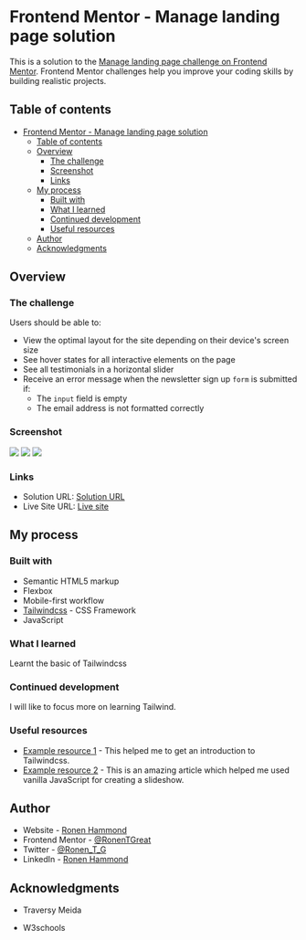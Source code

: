 # Frontend Mentor - Manage landing page solution

This is a solution to the [Manage landing page challenge on Frontend Mentor](https://www.frontendmentor.io/challenges/manage-landing-page-SLXqC6P5). Frontend Mentor challenges help you improve your coding skills by building realistic projects. 

## Table of contents

- [Frontend Mentor - Manage landing page solution](#frontend-mentor---manage-landing-page-solution)
  - [Table of contents](#table-of-contents)
  - [Overview](#overview)
    - [The challenge](#the-challenge)
    - [Screenshot](#screenshot)
    - [Links](#links)
  - [My process](#my-process)
    - [Built with](#built-with)
    - [What I learned](#what-i-learned)
    - [Continued development](#continued-development)
    - [Useful resources](#useful-resources)
  - [Author](#author)
  - [Acknowledgments](#acknowledgments)

## Overview

### The challenge

Users should be able to:

- View the optimal layout for the site depending on their device's screen size
- See hover states for all interactive elements on the page
- See all testimonials in a horizontal slider
- Receive an error message when the newsletter sign up `form` is submitted if:
  - The `input` field is empty
  - The email address is not formatted correctly

### Screenshot

![](./screenshot1.png)
![](./screenshot2.png)
![](./screenshot3.png)

### Links

- Solution URL: [Solution URL](https://www.frontendmentor.io/solutions/responsive-landing-page-using-tailwind-ZiYMyyKPMh)
- Live Site URL: [Live site](https://managelandingronen.netlify.app/)

## My process

### Built with

- Semantic HTML5 markup
- Flexbox
- Mobile-first workflow
- [Tailwindcss](https://tailwindcss.com/) - CSS Framework
- JavaScript

### What I learned

Learnt the basic of Tailwindcss

### Continued development

I will like to focus more on learning Tailwind. 

### Useful resources

- [Example resource 1](https://www.youtube.com/watch?v=dFgzHOX84xQ&t=163s) - This helped me to get an introduction to Tailwindcss.
- [Example resource 2](https://www.w3schools.com/howto/howto_js_slideshow.asp) - This is an amazing article which helped me used vanilla JavaScript for creating a slideshow.

## Author

- Website - [Ronen Hammond](https://www.ronenhammond.me)
- Frontend Mentor - [@RonenTGreat](https://www.frontendmentor.io/profile/RonenTGreat)
- Twitter - [@Ronen_T_G](https://www.twitter.com/Ronen_T_G)
- LinkedIn - [Ronen Hammond](https://www.linkedin.com/in/ronen-hammond/)

## Acknowledgments

- Traversy Meida

- W3schools
